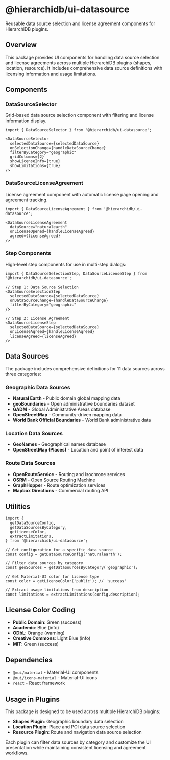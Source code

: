 # @hierarchidb/ui-datasource

Reusable data source selection and license agreement components for HierarchiDB plugins.

## Overview

This package provides UI components for handling data source selection and license agreements across multiple HierarchiDB plugins (shapes, location, resource). It includes comprehensive data source definitions with licensing information and usage limitations.

## Components

### DataSourceSelector

Grid-based data source selection component with filtering and license information display.

```tsx
import { DataSourceSelector } from '@hierarchidb/ui-datasource';

<DataSourceSelector
  selectedDataSource={selectedDataSource}
  onSelectionChange={handleDataSourceChange}
  filterByCategory="geographic"
  gridColumns={2}
  showLicenseInfo={true}
  showLimitations={true}
/>
```

### DataSourceLicenseAgreement

License agreement component with automatic license page opening and agreement tracking.

```tsx
import { DataSourceLicenseAgreement } from '@hierarchidb/ui-datasource';

<DataSourceLicenseAgreement
  dataSource="naturalearth"
  onLicenseOpened={handleLicenseAgreed}
  agreed={licenseAgreed}
/>
```

### Step Components

High-level step components for use in multi-step dialogs:

```tsx
import { DataSourceSelectionStep, DataSourceLicenseStep } from '@hierarchidb/ui-datasource';

// Step 1: Data Source Selection
<DataSourceSelectionStep
  selectedDataSource={selectedDataSource}
  onDataSourceChange={handleDataSourceChange}
  filterByCategory="geographic"
/>

// Step 2: License Agreement
<DataSourceLicenseStep
  selectedDataSource={selectedDataSource}
  onLicenseAgreed={handleLicenseAgreed}
  licenseAgreed={licenseAgreed}
/>
```

## Data Sources

The package includes comprehensive definitions for 11 data sources across three categories:

### Geographic Data Sources
- **Natural Earth** - Public domain global mapping data
- **geoBoundaries** - Open administrative boundaries dataset
- **GADM** - Global Administrative Areas database
- **OpenStreetMap** - Community-driven mapping data
- **World Bank Official Boundaries** - World Bank administrative data

### Location Data Sources
- **GeoNames** - Geographical names database
- **OpenStreetMap (Places)** - Location and point of interest data

### Route Data Sources
- **OpenRouteService** - Routing and isochrone services
- **OSRM** - Open Source Routing Machine
- **GraphHopper** - Route optimization services
- **Mapbox Directions** - Commercial routing API

## Utilities

```tsx
import {
  getDataSourceConfig,
  getDataSourcesByCategory,
  getLicenseColor,
  extractLimitations,
} from '@hierarchidb/ui-datasource';

// Get configuration for a specific data source
const config = getDataSourceConfig('naturalearth');

// Filter data sources by category
const geoSources = getDataSourcesByCategory('geographic');

// Get Material-UI color for license type
const color = getLicenseColor('public'); // 'success'

// Extract usage limitations from description
const limitations = extractLimitations(config.description);
```

## License Color Coding

- **Public Domain**: Green (success)
- **Academic**: Blue (info)  
- **ODbL**: Orange (warning)
- **Creative Commons**: Light Blue (info)
- **MIT**: Green (success)

## Dependencies

- `@mui/material` - Material-UI components
- `@mui/icons-material` - Material-UI icons
- `react` - React framework

## Usage in Plugins

This package is designed to be used across multiple HierarchiDB plugins:

- **Shapes Plugin**: Geographic boundary data selection
- **Location Plugin**: Place and POI data source selection
- **Resource Plugin**: Route and navigation data source selection

Each plugin can filter data sources by category and customize the UI presentation while maintaining consistent licensing and agreement workflows.